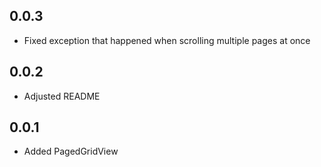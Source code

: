 ## 0.0.3

* Fixed exception that happened when scrolling multiple pages at once


## 0.0.2

* Adjusted README


## 0.0.1

* Added PagedGridView